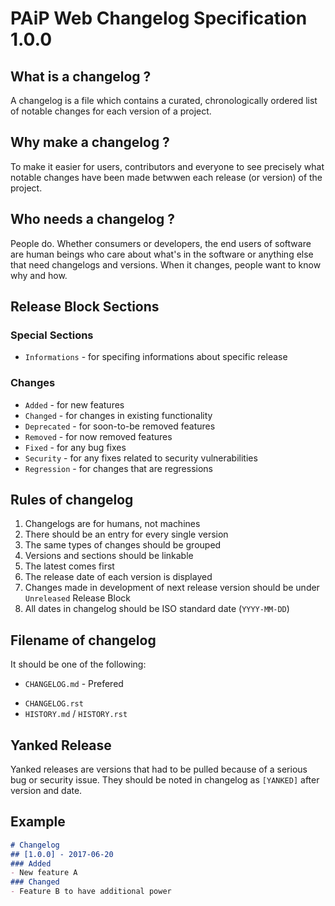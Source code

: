 # PAiP Web Changelog Specification 1.0.0

## What is a changelog ?

A changelog is a file which contains a curated, chronologically ordered list of notable changes for each version of a project.

## Why make a changelog ?

To make it easier for users, contributors and everyone to see precisely what notable changes have been made betwwen each release (or version) of the project.

## Who needs a changelog ?

People do. Whether consumers or developers, the end users of software are human beings who care about what's in the software or anything else that need changelogs and versions. When it changes, people want to know why and how.

## Release Block Sections

### Special Sections

- `Informations` - for specifing informations about specific release

### Changes
- `Added` - for new features
- `Changed` - for changes in existing functionality
- `Deprecated` - for soon-to-be removed features
- `Removed` - for now removed features
- `Fixed` - for any bug fixes
- `Security` - for any fixes related to security vulnerabilities
- `Regression` - for changes that are regressions

## Rules of changelog

1. Changelogs are for humans, not machines
2. There should be an entry for every single version
3. The same types of changes should be grouped
4. Versions and sections should be linkable
5. The latest comes first
6. The release date of each version is displayed
7. Changes made in development of next release version should be under `Unreleased` Release Block
8. All dates in changelog should be ISO standard date (`YYYY-MM-DD`)

## Filename of changelog
It should be one of the following:
* `CHANGELOG.md` - Prefered
- `CHANGELOG.rst`
- `HISTORY.md` / `HISTORY.rst`

## Yanked Release

Yanked releases are versions that had to be pulled because of a serious bug or security issue.
They should be noted in changelog as `[YANKED]` after version and date.

## Example

```md
# Changelog
## [1.0.0] - 2017-06-20
### Added
- New feature A
### Changed
- Feature B to have additional power
```
